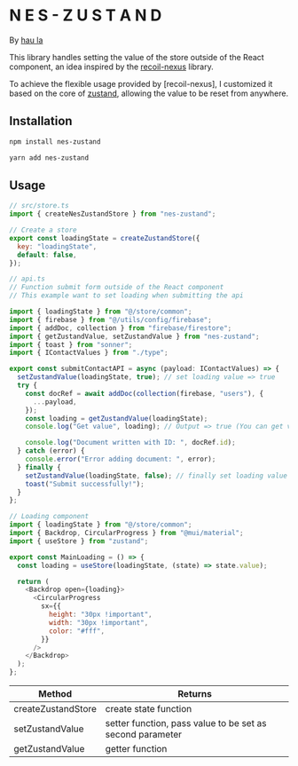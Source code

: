 # N E S - Z U S T A N D

By [hau la](https://nexgen-software.vercel.app)

This library handles setting the value of the store outside of the React component, an idea inspired by the [recoil-nexus](https://www.npmjs.com/package/recoil-nexus) library.

To achieve the flexible usage provided by [recoil-nexus], I customized it based on the core of [zustand](https://zustand-demo.pmnd.rs/), allowing the value to be reset from anywhere.

## Installation

```bash
npm install nes-zustand
```

```bash
yarn add nes-zustand
```

## Usage

```javascript
// src/store.ts
import { createNesZustandStore } from "nes-zustand";

// Create a store
export const loadingState = createZustandStore({
  key: "loadingState",
  default: false,
});
```

```javascript
// api.ts
// Function submit form outside of the React component
// This example want to set loading when submitting the api

import { loadingState } from "@/store/common";
import { firebase } from "@/utils/config/firebase";
import { addDoc, collection } from "firebase/firestore";
import { getZustandValue, setZustandValue } from "nes-zustand";
import { toast } from "sonner";
import { IContactValues } from "./type";

export const submitContactAPI = async (payload: IContactValues) => {
  setZustandValue(loadingState, true); // set loading value => true
  try {
    const docRef = await addDoc(collection(firebase, "users"), {
      ...payload,
    });
    const loading = getZustandValue(loadingState);
    console.log("Get value", loading); // Output => true (You can get value here)

    console.log("Document written with ID: ", docRef.id);
  } catch (error) {
    console.error("Error adding document: ", error);
  } finally {
    setZustandValue(loadingState, false); // finally set loading value => false
    toast("Submit successfully!");
  }
};
```

```javascript
// Loading component
import { loadingState } from "@/store/common";
import { Backdrop, CircularProgress } from "@mui/material";
import { useStore } from "zustand";

export const MainLoading = () => {
  const loading = useStore(loadingState, (state) => state.value);

  return (
    <Backdrop open={loading}>
      <CircularProgress
        sx={{
          height: "30px !important",
          width: "30px !important",
          color: "#fff",
        }}
      />
    </Backdrop>
  );
};
```

| Method             | Returns                                                   |
| ------------------ | --------------------------------------------------------- |
| createZustandStore | create state function                                     |
| setZustandValue    | setter function, pass value to be set as second parameter |
| getZustandValue    | getter function                                           |